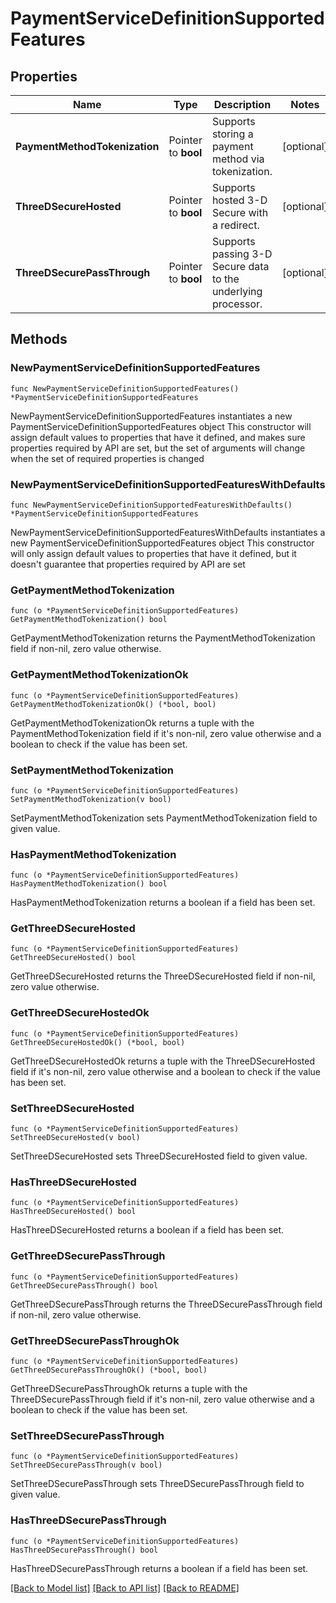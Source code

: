 # PaymentServiceDefinitionSupportedFeatures

## Properties

Name | Type | Description | Notes
------------ | ------------- | ------------- | -------------
**PaymentMethodTokenization** | Pointer to **bool** | Supports storing a payment method via tokenization. | [optional] 
**ThreeDSecureHosted** | Pointer to **bool** | Supports hosted 3-D Secure with a redirect. | [optional] 
**ThreeDSecurePassThrough** | Pointer to **bool** | Supports passing 3-D Secure data to the underlying processor. | [optional] 

## Methods

### NewPaymentServiceDefinitionSupportedFeatures

`func NewPaymentServiceDefinitionSupportedFeatures() *PaymentServiceDefinitionSupportedFeatures`

NewPaymentServiceDefinitionSupportedFeatures instantiates a new PaymentServiceDefinitionSupportedFeatures object
This constructor will assign default values to properties that have it defined,
and makes sure properties required by API are set, but the set of arguments
will change when the set of required properties is changed

### NewPaymentServiceDefinitionSupportedFeaturesWithDefaults

`func NewPaymentServiceDefinitionSupportedFeaturesWithDefaults() *PaymentServiceDefinitionSupportedFeatures`

NewPaymentServiceDefinitionSupportedFeaturesWithDefaults instantiates a new PaymentServiceDefinitionSupportedFeatures object
This constructor will only assign default values to properties that have it defined,
but it doesn't guarantee that properties required by API are set

### GetPaymentMethodTokenization

`func (o *PaymentServiceDefinitionSupportedFeatures) GetPaymentMethodTokenization() bool`

GetPaymentMethodTokenization returns the PaymentMethodTokenization field if non-nil, zero value otherwise.

### GetPaymentMethodTokenizationOk

`func (o *PaymentServiceDefinitionSupportedFeatures) GetPaymentMethodTokenizationOk() (*bool, bool)`

GetPaymentMethodTokenizationOk returns a tuple with the PaymentMethodTokenization field if it's non-nil, zero value otherwise
and a boolean to check if the value has been set.

### SetPaymentMethodTokenization

`func (o *PaymentServiceDefinitionSupportedFeatures) SetPaymentMethodTokenization(v bool)`

SetPaymentMethodTokenization sets PaymentMethodTokenization field to given value.

### HasPaymentMethodTokenization

`func (o *PaymentServiceDefinitionSupportedFeatures) HasPaymentMethodTokenization() bool`

HasPaymentMethodTokenization returns a boolean if a field has been set.

### GetThreeDSecureHosted

`func (o *PaymentServiceDefinitionSupportedFeatures) GetThreeDSecureHosted() bool`

GetThreeDSecureHosted returns the ThreeDSecureHosted field if non-nil, zero value otherwise.

### GetThreeDSecureHostedOk

`func (o *PaymentServiceDefinitionSupportedFeatures) GetThreeDSecureHostedOk() (*bool, bool)`

GetThreeDSecureHostedOk returns a tuple with the ThreeDSecureHosted field if it's non-nil, zero value otherwise
and a boolean to check if the value has been set.

### SetThreeDSecureHosted

`func (o *PaymentServiceDefinitionSupportedFeatures) SetThreeDSecureHosted(v bool)`

SetThreeDSecureHosted sets ThreeDSecureHosted field to given value.

### HasThreeDSecureHosted

`func (o *PaymentServiceDefinitionSupportedFeatures) HasThreeDSecureHosted() bool`

HasThreeDSecureHosted returns a boolean if a field has been set.

### GetThreeDSecurePassThrough

`func (o *PaymentServiceDefinitionSupportedFeatures) GetThreeDSecurePassThrough() bool`

GetThreeDSecurePassThrough returns the ThreeDSecurePassThrough field if non-nil, zero value otherwise.

### GetThreeDSecurePassThroughOk

`func (o *PaymentServiceDefinitionSupportedFeatures) GetThreeDSecurePassThroughOk() (*bool, bool)`

GetThreeDSecurePassThroughOk returns a tuple with the ThreeDSecurePassThrough field if it's non-nil, zero value otherwise
and a boolean to check if the value has been set.

### SetThreeDSecurePassThrough

`func (o *PaymentServiceDefinitionSupportedFeatures) SetThreeDSecurePassThrough(v bool)`

SetThreeDSecurePassThrough sets ThreeDSecurePassThrough field to given value.

### HasThreeDSecurePassThrough

`func (o *PaymentServiceDefinitionSupportedFeatures) HasThreeDSecurePassThrough() bool`

HasThreeDSecurePassThrough returns a boolean if a field has been set.


[[Back to Model list]](../README.md#documentation-for-models) [[Back to API list]](../README.md#documentation-for-api-endpoints) [[Back to README]](../README.md)


